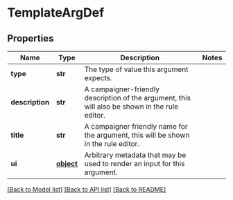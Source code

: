 # TemplateArgDef

## Properties
Name | Type | Description | Notes
------------ | ------------- | ------------- | -------------
**type** | **str** | The type of value this argument expects. | 
**description** | **str** | A campaigner-friendly description of the argument, this will also be shown in the rule editor. | 
**title** | **str** | A campaigner friendly name for the argument, this will be shown in the rule editor. | 
**ui** | [**object**](.md) | Arbitrary metadata that may be used to render an input for this argument. | 

[[Back to Model list]](../README.md#documentation-for-models) [[Back to API list]](../README.md#documentation-for-api-endpoints) [[Back to README]](../README.md)


